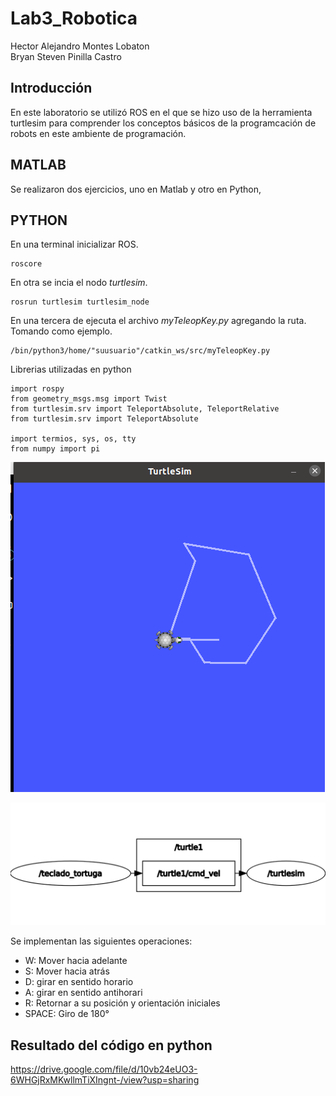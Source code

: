 # Lab3_Robotica
Hector Alejandro Montes Lobaton  
Bryan Steven Pinilla Castro  

## Introducción

En este laboratorio se utilizó ROS en el que se hizo uso de la herramienta turtlesim para comprender los conceptos básicos de la programcación de robots en este ambiente de programación.  


## MATLAB
Se realizaron dos ejercicios, uno en Matlab y otro en Python, 

## PYTHON

En una terminal inicializar ROS.

```
roscore
```
En otra se incia el nodo *turtlesim*.

```
rosrun turtlesim turtlesim_node
```

En una tercera de ejecuta el archivo *myTeleopKey.py* agregando la ruta. Tomando como ejemplo.

```
/bin/python3/home/"suusuario"/catkin_ws/src/myTeleopKey.py
```

Librerias utilizadas en python

```
import rospy
from geometry_msgs.msg import Twist
from turtlesim.srv import TeleportAbsolute, TeleportRelative
from turtlesim.srv import TeleportAbsolute

import termios, sys, os, tty
from numpy import pi
```

![Turtle](Turtle)

![Graph](Graph_py)



Se implementan las siguientes operaciones:

- W: Mover hacia adelante 
- S: Mover hacia atrás
- D: girar en sentido horario
- A: girar en sentido antihorari
- R: Retornar a su posición y orientación iniciales
- SPACE: Giro de 180°


## Resultado del código en python

https://drive.google.com/file/d/10vb24eUO3-6WHGjRxMKwllmTiXIngnt-/view?usp=sharing
